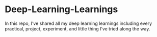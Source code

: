 # Deep-Learning-Learnings
In this repo, I’ve shared all my deep learning learnings including every practical, project, experiment, and little thing I’ve tried along the way.

